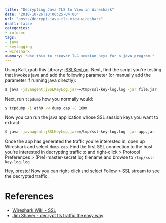 ```yaml
---
title: "Decrypting Java TLS to View in Wireshark"
date: "2018-10-26T10:00:25-04:00"
url: "posts/decrypt-java-tls-view-wireshark"
draft: false
categories:
- infosec
tags:
- java
- keylogging
- wireshark
summary: "Use this to recover TLS session keys for a java program."
---
```


Using Kali, grab this Library: [jSSLKeyLog](http://jsslkeylog.sourceforge.net/
"jSSLKeyLog"). Next, find the script you're testing that invokes java and add
the following parameter (or manually add the parameter if running java
directly):

```bash
$ java -javaagent:jSSLKeyLog.jar==/tmp/ssl-key-log.log -jar file.jar
```

Next, run `tcpdump` how you normally would:

```bash
$ tcpdump -i eth0 -w dump.cap -C 100m
```

Now you can run the java application whose SSL session keys you want to extract:

```bash
$ java -javaagent:jSSLKeyLog.jar==/tmp/ssl-key-log.log -jar app.jar
```

Once the app has generated the traffic you're interested in, open up Wireshark
and select `dump.cap`. Find the first SSL connection to the host you're
interested in decrypting traffic to and right-click > Protocol Preferences >
(Pre)-master-secret log filename and browse to `/tmp/ssl-key-log.log`

Hey, presto! Now you can right-click and select Follow > SSL stream to see the
decrypted traffic.

# References

* [Wireshark Wiki - SSL](https://wiki.wireshark.org/SSL "Wireshark Wiki - SSL")
* [Jim Shaver - decrypt tls traffic the easy
  way](https://jimshaver.net/2015/02/11/decrypting-tls-browser-traffic-with-wireshark-the-easy-way/
  "Jim Shaver - decrypt tls traffic the easy way") 
